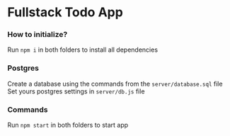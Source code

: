 # Fullstack Todo App

### How to initialize?

Run `npm i` in both folders to install all dependencies

### Postgres

Сreate a database using the commands from the `server/database.sql` file <br>
Set yours postgres settings in `server/db.js` file

### Commands

Run `npm start` in both folders to start app

